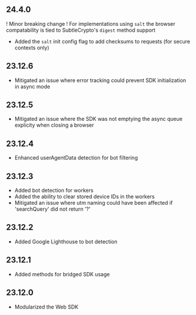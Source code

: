 ## 24.4.0

! Minor breaking change ! For implementations using `salt` the browser compatability is tied to SubtleCrypto's `digest` method support

* Added the `salt` init config flag to add checksums to requests (for secure contexts only)

## 23.12.6

* Mitigated an issue where error tracking could prevent SDK initialization in async mode

## 23.12.5

* Mitigated an issue where the SDK was not emptying the async queue explicity when closing a browser

## 23.12.4

* Enhanced userAgentData detection for bot filtering

## 23.12.3

* Added bot detection for workers
* Added the ability to clear stored device IDs in the workers
* Mitigated an issue where utm naming could have been affected if 'searchQuery' did not return '?'

## 23.12.2

* Added Google Lighthouse to bot detection

## 23.12.1

* Added methods for bridged SDK usage

## 23.12.0

* Modularized the Web SDK
